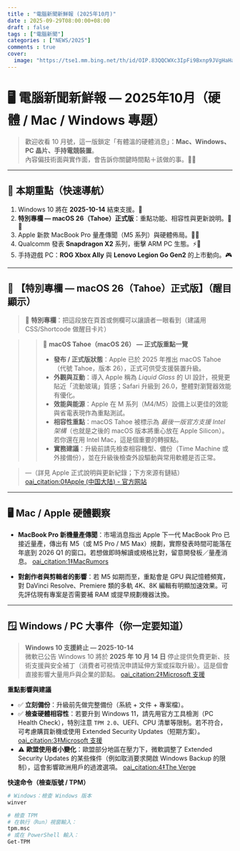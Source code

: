 ```yaml
---
title : "電腦新聞新鮮報 (2025年10月)"
date : 2025-09-29T08:00:00+08:00
draft : false
tags : ["電腦新聞"]
categories : ["NEWS/2025"]
comments : true
cover:
  image: "https://tse1.mm.bing.net/th/id/OIP.83QQCWXc3IpFi9Bxnp9JVgHaHa?w=199&h=144&c=7&r=0&o=7&dpr=2&pid=1.7"
---
```


# 🖥️ 電腦新聞新鮮報 — 2025年10月（硬體 / Mac / Windows 專題）

> 歡迎收看 10 月號，這一版鎖定「有體溫的硬體消息」：**Mac、Windows、PC 晶片、手持電競裝置**。  
> 內容偏技術面與實作面，會告訴你關鍵時間點＋該做的事。🔧✨

---

## 🔎 本期重點（快速導航）
1. Windows 10 將在 **2025-10-14** 結束支援。🚨  
2. **特別專欄 — macOS 26（Tahoe）正式版**：重點功能、相容性與更新說明。🌊✨  
3. Apple 新款 MacBook Pro 量產傳聞（M5 系列）與硬體佈局。🍏🔋  
4. Qualcomm 發表 **Snapdragon X2** 系列，衝擊 ARM PC 生態。⚡️🧠  
5. 手持遊戲 PC：**ROG Xbox Ally** 與 **Lenovo Legion Go Gen2** 的上市動向。🎮

---

## 🌟 【特別專欄 — macOS 26（Tahoe）正式版】（醒目顯示）
> 🔔 **特別專欄**：把這段放在頁首或側欄可以讓讀者一眼看到（建議用 CSS/Shortcode 做醒目卡片）

> > 🔷 **macOS Tahoe（macOS 26） — 正式版重點一覽**  
> > - **發布 / 正式版狀態**：Apple 已於 2025 年推出 macOS Tahoe（代號 Tahoe，版本 26），正式可供受支援裝置升級。  
> > - **外觀與互動**：導入 Apple 稱為 *Liquid Glass* 的 UI 設計，視覺更貼近「流動玻璃」質感；Safari 升級到 26.0，整體對瀏覽器效能有優化。  
> > - **效能與能源**：Apple 在 M 系列（M4/M5）設備上以更佳的效能與省電表現作為重點測試。  
> > - **相容性重點**：macOS Tahoe 被標示為 *最後一版官方支援 Intel 架構*（也就是之後的 macOS 版本將重心放在 Apple Silicon）。若你還在用 Intel Mac，這是個重要的轉捩點。  
> > - **實務建議**：升級前請先檢查相容機型、備份（Time Machine 或外接備份），並在升級後檢查外設驅動與常用軟體是否正常。  

> —（詳見 Apple 正式說明與更新紀錄；下方來源有鏈結） [oai_citation:0‡Apple (中国大陆) - 官方网站](https://www.apple.com.cn/newsroom/2025/06/macos-tahoe-26-makes-the-mac-more-capable-and-productive-than-ever/?utm_source=chatgpt.com)

---

## 🖥️ Mac / Apple 硬體觀察
- **MacBook Pro 新機量產傳聞**：市場消息指出 Apple 下一代 MacBook Pro 已接近量產，傳出有 M5（或 M5 Pro / M5 Max）規劃，實際發表時間可能落在年底到 2026 Q1 的窗口。若想做即時解讀或規格比對，留意開發板／量產消息。 [oai_citation:1‡MacRumors](https://www.macrumors.com/2025/09/28/next-macbook-pro-nears-mass-production-report/?utm_source=chatgpt.com)

- **對創作者與剪輯者的影響**：若 M5 如期而至，重點會是 GPU 與記憶體頻寬，對 DaVinci Resolve、Premiere 類的多軌 4K、8K 編輯有明顯加速效果。可先評估現有專案是否需要補 RAM 或提早規劃機器汰換。  

---

## 🪟 Windows / PC 大事件（你一定要知道）
> **Windows 10 支援終止 — 2025-10-14**  
> 微軟已公告 Windows 10 將於 **2025 年 10 月 14 日** 停止提供免費更新、技術支援與安全補丁（消費者可視情況申請延伸方案或採取升級）。這是個會直接影響大量用戶與企業的節點。 [oai_citation:2‡Microsoft 支援](https://support.microsoft.com/en-us/windows/windows-10-support-ends-on-october-14-2025-2ca8b313-1946-43d3-b55c-2b95b107f281?utm_source=chatgpt.com)

**重點影響與建議**
- ✅ **立刻備份**：升級前先做完整備份（系統 + 文件 + 專案檔）。  
- ✅ **檢查硬體相容性**：若要升到 Windows 11，請先用官方工具檢測（PC Health Check），特別注意 `TPM 2.0`、UEFI、CPU 清單等限制。若不符合，可考慮購買新機或使用 Extended Security Updates（短期方案）。 [oai_citation:3‡Microsoft 支援](https://support.microsoft.com/en-us/windows/windows-11-system-requirements-86c11283-ea52-4782-9efd-7674389a7ba3?utm_source=chatgpt.com)  
- ⚠️ **歐盟使用者小變化**：歐盟部分地區在壓力下，微軟調整了 Extended Security Updates 的某些條件（例如取消要求開啟 Windows Backup 的限制），這會影響歐洲用戶的過渡選項。 [oai_citation:4‡The Verge](https://www.theverge.com/news/785544/microsoft-windows-10-extended-security-updates-free-europe-changes?utm_source=chatgpt.com)

**快速命令（檢查版號 / TPM）**
```bash
# Windows：檢查 Windows 版本
winver

# 檢查 TPM
# 在執行（Run）視窗輸入：
tpm.msc
# 或在 PowerShell 輸入：
Get-TPM